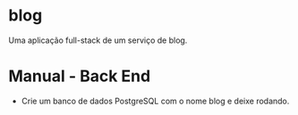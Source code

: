 # blog

Uma aplicação full-stack de um serviço de blog.

# Manual - Back End

- Crie um banco de dados PostgreSQL com o nome blog e deixe rodando.
